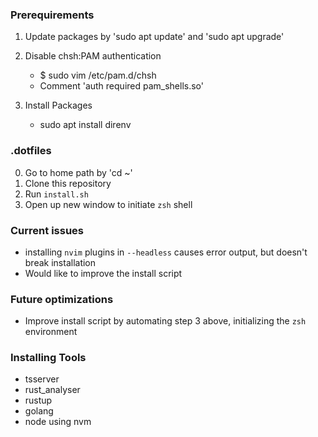 ### Prerequirements

1. Update packages by 'sudo apt update' and 'sudo apt upgrade'
2. Disable chsh:PAM authentication

    - $ sudo vim /etc/pam.d/chsh
    - Comment 'auth required pam_shells.so'

3. Install Packages
    - sudo apt install direnv

### .dotfiles

0. Go to home path by 'cd ~'
1. Clone this repository
2. Run `install.sh`
3. Open up new window to initiate `zsh` shell


### Current issues

- installing `nvim` plugins in `--headless` causes error output, but doesn't break installation
- Would like to improve the install script


### Future optimizations

- Improve install script by automating step 3 above, initializing the `zsh` environment


### Installing Tools

- tsserver
- rust_analyser
- rustup
- golang
- node using nvm

